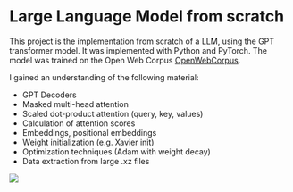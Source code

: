 # Large Language Model from scratch

This project is the implementation from scratch of a LLM, using the GPT transformer model. It was implemented with Python and PyTorch.
The model was trained on the Open Web Corpus [OpenWebCorpus](https://skylion007.github.io/OpenWebTextCorpus/).

I gained an understanding of the following material:
 - GPT Decoders
 - Masked multi-head attention
 - Scaled dot-product attention (query, key, values)
 - Calculation of attention scores
 -  Embeddings, positional embeddings
 - Weight initialization (e.g. Xavier init)
 - Optimization techniques (Adam with weight decay)
 - Data extraction from large .xz files

<img src="https://machinelearningmastery.com/wp-content/uploads/2021/08/attention_research_1.png">
